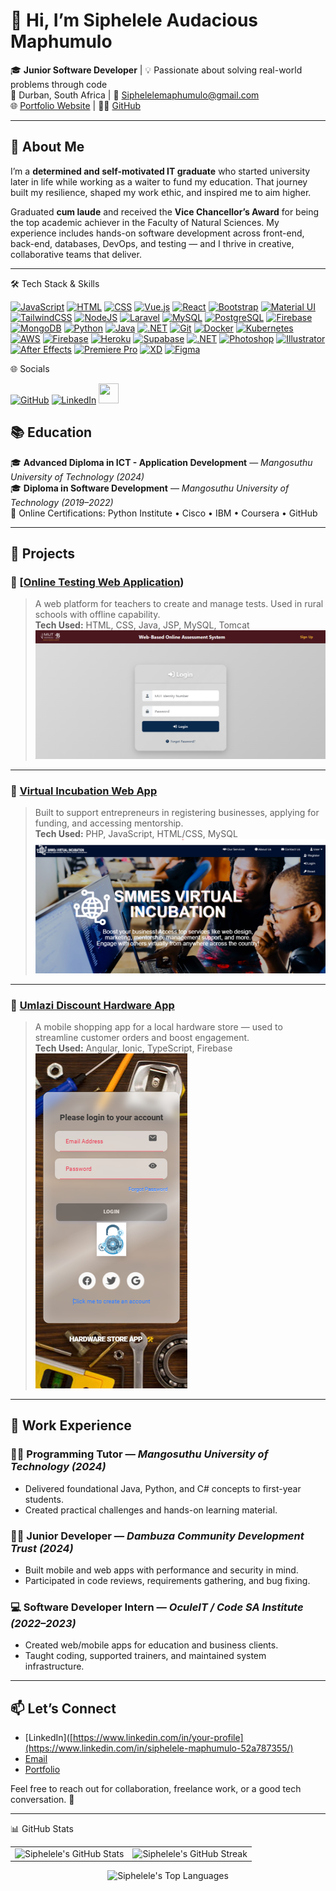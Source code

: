 
# 👋 Hi, I’m Siphelele Audacious Maphumulo

🎓 **Junior Software Developer** | 💡 Passionate about solving real-world problems through code  
📍 Durban, South Africa | 📧 [Siphelelemaphumulo@gmail.com](mailto:Siphelelemaphumulo@gmail.com)  
🌐 [Portfolio Website](https://siphelele-maphumulo.github.io/Portfolio/) | 🧑‍💻 [GitHub](https://github.com/Siphelele-Maphumulo)

---

## 🧠 About Me

I’m a **determined and self-motivated IT graduate** who started university later in life while working as a waiter to fund my education. That journey built my resilience, shaped my work ethic, and inspired me to aim higher.

Graduated **cum laude** and received the **Vice Chancellor’s Award** for being the top academic achiever in the Faculty of Natural Sciences. My experience includes hands-on software development across front-end, back-end, databases, DevOps, and testing — and I thrive in creative, collaborative teams that deliver.

---

🛠️ Tech Stack & Skills
<p align="left"> <a href="https://developer.mozilla.org/en-US/docs/Web/JavaScript" target="_blank"><img src="https://raw.githubusercontent.com/danielcranney/readme-generator/main/public/icons/skills/javascript-colored.svg" width="36" height="36" alt="JavaScript" /></a> <a href="https://developer.mozilla.org/en-US/docs/Web/HTML" target="_blank"><img src="https://raw.githubusercontent.com/danielcranney/readme-generator/main/public/icons/skills/html5-colored.svg" width="36" height="36" alt="HTML" /></a> <a href="https://developer.mozilla.org/en-US/docs/Web/CSS" target="_blank"><img src="https://raw.githubusercontent.com/danielcranney/readme-generator/main/public/icons/skills/css3-colored.svg" width="36" height="36" alt="CSS" /></a> <a href="https://vuejs.org/" target="_blank"><img src="https://raw.githubusercontent.com/danielcranney/readme-generator/main/public/icons/skills/vuejs-colored.svg" width="36" height="36" alt="Vue.js" /></a> <a href="https://reactjs.org/" target="_blank"><img src="https://raw.githubusercontent.com/danielcranney/readme-generator/main/public/icons/skills/react-colored.svg" width="36" height="36" alt="React" /></a> <a href="https://getbootstrap.com/" target="_blank"><img src="https://raw.githubusercontent.com/danielcranney/readme-generator/main/public/icons/skills/bootstrap-colored.svg" width="36" height="36" alt="Bootstrap" /></a> <a href="https://mui.com/" target="_blank"><img src="https://raw.githubusercontent.com/danielcranney/readme-generator/main/public/icons/skills/materialui-colored.svg" width="36" height="36" alt="Material UI" /></a> <a href="https://tailwindcss.com/" target="_blank"><img src="https://raw.githubusercontent.com/danielcranney/readme-generator/main/public/icons/skills/tailwindcss-colored.svg" width="36" height="36" alt="TailwindCSS" /></a> <a href="https://nodejs.org/" target="_blank"><img src="https://raw.githubusercontent.com/danielcranney/readme-generator/main/public/icons/skills/nodejs-colored.svg" width="36" height="36" alt="NodeJS" /></a> <a href="https://laravel.com/" target="_blank"><img src="https://raw.githubusercontent.com/danielcranney/readme-generator/main/public/icons/skills/laravel-colored.svg" width="36" height="36" alt="Laravel" /></a> <a href="https://www.mysql.com/" target="_blank"><img src="https://raw.githubusercontent.com/danielcranney/readme-generator/main/public/icons/skills/mysql-colored.svg" width="36" height="36" alt="MySQL" /></a> <a href="https://www.postgresql.org/" target="_blank"><img src="https://raw.githubusercontent.com/danielcranney/readme-generator/main/public/icons/skills/postgresql-colored.svg" width="36" height="36" alt="PostgreSQL" /></a> <a href="https://firebase.google.com/" target="_blank"><img src="https://raw.githubusercontent.com/danielcranney/readme-generator/main/public/icons/skills/firebase-colored.svg" width="36" height="36" alt="Firebase" /></a> <a href="https://www.mongodb.com/" target="_blank"><img src="https://raw.githubusercontent.com/danielcranney/readme-generator/main/public/icons/skills/mongodb-colored.svg" width="36" height="36" alt="MongoDB" /></a> <a href="https://www.python.org/" target="_blank"><img src="https://raw.githubusercontent.com/danielcranney/readme-generator/main/public/icons/skills/python-colored.svg" width="36" height="36" alt="Python" /></a> <a href="https://www.java.com/" target="_blank"><img src="https://raw.githubusercontent.com/danielcranney/readme-generator/main/public/icons/skills/java-colored.svg" width="36" height="36" alt="Java" /></a> <a href="https://dotnet.microsoft.com/" target="_blank"><img src="https://raw.githubusercontent.com/danielcranney/readme-generator/main/public/icons/skills/dot-net-colored.svg" width="36" height="36" alt=".NET" /></a> <a href="https://git-scm.com/" target="_blank"><img src="https://raw.githubusercontent.com/danielcranney/readme-generator/main/public/icons/skills/git-colored.svg" width="36" height="36" alt="Git" /></a> <a href="https://www.docker.com/" target="_blank"><img src="https://raw.githubusercontent.com/danielcranney/readme-generator/main/public/icons/skills/docker-colored.svg" width="36" height="36" alt="Docker" /></a> <a href="https://kubernetes.io/" target="_blank"><img src="https://raw.githubusercontent.com/danielcranney/readme-generator/main/public/icons/skills/kubernetes-colored.svg" width="36" height="36" alt="Kubernetes" /></a> <a href="https://aws.amazon.com/" target="_blank"><img src="https://raw.githubusercontent.com/danielcranney/readme-generator/main/public/icons/skills/aws-colored.svg" width="36" height="36" alt="AWS" /></a> <a href="https://firebase.google.com/" target="_blank" rel="noreferrer"><img src="https://raw.githubusercontent.com/danielcranney/readme-generator/main/public/icons/skills/firebase-colored.svg" width="36" height="36" alt="Firebase" /></a>
<a href="https://www.heroku.com/" target="_blank" rel="noreferrer"><img src="https://raw.githubusercontent.com/danielcranney/readme-generator/main/public/icons/skills/heroku-colored.svg" width="36" height="36" alt="Heroku" /></a>
<a href="https://supabase.io/" target="_blank" rel="noreferrer"><img src="https://raw.githubusercontent.com/danielcranney/readme-generator/main/public/icons/skills/supabase-colored.svg" width="36" height="36" alt="Supabase" /></a>
<a href="https://dotnet.microsoft.com/en-us/" target="_blank" rel="noreferrer"><img src="https://raw.githubusercontent.com/danielcranney/readme-generator/main/public/icons/skills/dot-net-colored.svg" width="36" height="36" alt=".NET" /></a>
<a href="https://www.adobe.com/uk/products/photoshop.html" target="_blank" rel="noreferrer"><img src="https://raw.githubusercontent.com/danielcranney/readme-generator/main/public/icons/skills/photoshop-colored.svg" width="36" height="36" alt="Photoshop" /></a>
<a href="adobe.com/uk/products/illustrator.html" target="_blank" rel="noreferrer"><img src="https://raw.githubusercontent.com/danielcranney/readme-generator/main/public/icons/skills/illustrator-colored.svg" width="36" height="36" alt="Illustrator" /></a>
<a href="https://www.adobe.com/uk/products/aftereffects.html" target="_blank" rel="noreferrer"><img src="https://raw.githubusercontent.com/danielcranney/readme-generator/main/public/icons/skills/aftereffects-colored.svg" width="36" height="36" alt="After Effects" /></a>
<a href="https://www.adobe.com/uk/products/premiere.html" target="_blank" rel="noreferrer"><img src="https://raw.githubusercontent.com/danielcranney/readme-generator/main/public/icons/skills/premierepro-colored.svg" width="36" height="36" alt="Premiere Pro" /></a>
<a href="https://www.adobe.com/uk/products/xd.html" target="_blank" rel="noreferrer"><img src="https://raw.githubusercontent.com/danielcranney/readme-generator/main/public/icons/skills/xd-colored.svg" width="36" height="36" alt="XD" /></a> <a href="https://www.figma.com/" target="_blank" rel="noreferrer"><img src="https://raw.githubusercontent.com/danielcranney/readme-generator/main/public/icons/skills/figma-colored.svg" width="36" height="36" alt="Figma" /></a>

</p>
</p>
🌐 Socials
<p align="left"> <a href="https://github.com/Siphelele-Maphumulo" target="_blank"><img src="https://raw.githubusercontent.com/danielcranney/readme-generator/main/public/icons/socials/github.svg" width="32" height="32" alt="GitHub" /></a> <a href="https://www.linkedin.com/in/siphelele-maphumulo" target="_blank"><img src="https://raw.githubusercontent.com/danielcranney/readme-generator/main/public/icons/socials/linkedin.svg" width="32" height="32" alt="LinkedIn" /></a>  <a href="https://siphelele-maphumulo.github.io/Portfolio/" target="_blank" rel="noreferrer"><img src="https://raw.githubusercontent.com/danielcranney/readme-generator/main/public/icons/socials/codepen.svg" width="32" height="32" /></a>
<p align="left">


## 📚 Education

🎓 **Advanced Diploma in ICT - Application Development** — *Mangosuthu University of Technology (2024)*  
🎓 **Diploma in Software Development** — *Mangosuthu University of Technology (2019–2022)*  
🏅 Online Certifications: Python Institute • Cisco • IBM • Coursera • GitHub

---

## 🧪 Projects

### 🔹 [[Online Testing Web Application](https://online-test-web-application-7mu3.onrender.com))
> A web platform for teachers to create and manage tests. Used in rural schools with offline capability.  
**Tech Used:** HTML, CSS, Java, JSP, MySQL, Tomcat  
![Screenshot](https://raw.githubusercontent.com/Siphelele-Maphumulo/Online-Test-Web-Application/refs/heads/main/Screenshot.png)

---

### 🔹 [Virtual Incubation Web App](http://virtualincubation.infinityfreeapp.com)
> Built to support entrepreneurs in registering businesses, applying for funding, and accessing mentorship.  
**Tech Used:** PHP, JavaScript, HTML/CSS, MySQL  
![Screenshot](https://github.com/Siphelele-Maphumulo/MAPHUMULO-GALLERY/blob/main/assets/incubation.png?raw=true)

---

### 🔹 [Umlazi Discount Hardware App](https://siphelele-maphumulo.github.io/Hardware/)
> A mobile shopping app for a local hardware store — used to streamline customer orders and boost engagement.  
**Tech Used:** Angular, Ionic, TypeScript, Firebase  
![Screenshot](https://github.com/Siphelele-Maphumulo/MAPHUMULO-GALLERY/blob/main/assets/hardware.png?raw=true)

---

## 💼 Work Experience

### 👨‍🏫 Programming Tutor — *Mangosuthu University of Technology (2024)*
- Delivered foundational Java, Python, and C# concepts to first-year students.
- Created practical challenges and hands-on learning material.

### 👨‍💻 Junior Developer — *Dambuza Community Development Trust (2024)*
- Built mobile and web apps with performance and security in mind.
- Participated in code reviews, requirements gathering, and bug fixing.

### 💻 Software Developer Intern — *OculeIT / Code SA Institute (2022–2023)*
- Created web/mobile apps for education and business clients.
- Taught coding, supported trainers, and maintained system infrastructure.

---

## 📫 Let’s Connect

- [LinkedIn]([https://www.linkedin.com/in/your-profile](https://www.linkedin.com/in/siphelele-maphumulo-52a787355/)
- [Email](mailto:Siphelelemaphumulo@gmail.com)
- [Portfolio](https://siphelele-maphumulo.github.io/Portfolio/)

Feel free to reach out for collaboration, freelance work, or a good tech conversation. 🚀

---

📊 GitHub Stats
<table> <tr> <td> <img src="https://github-readme-stats.vercel.app/api?username=Siphelele-Maphumulo&show_icons=true&count_private=true&theme=radical" alt="Siphelele's GitHub Stats" /> </td> <td> <img src="https://github-readme-streak-stats.herokuapp.com/?user=Siphelele-Maphumulo&theme=radical&hide_border=false" alt="Siphelele's GitHub Streak" /> </td> </tr> </table> <p align="center"> <img src="https://github-readme-stats.vercel.app/api/top-langs/?username=Siphelele-Maphumulo&layout=compact&theme=radical" alt="Siphelele's Top Languages" /> </p>
